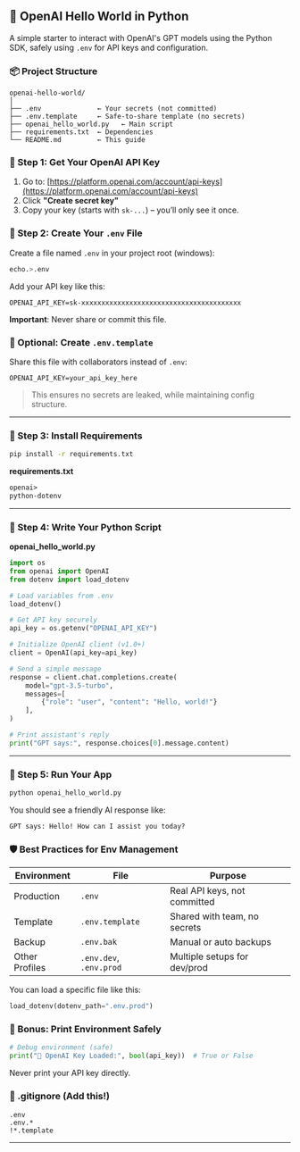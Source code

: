 ## 🚀 OpenAI Hello World in Python

A simple starter to interact with OpenAI's GPT models using the Python SDK, safely using `.env` for API keys and configuration.

### 📦 Project Structure

```
openai-hello-world/
│
├── .env              ← Your secrets (not committed)
├── .env.template     ← Safe-to-share template (no secrets)
├── openai_hello_world.py   ← Main script
├── requirements.txt  ← Dependencies
└── README.md         ← This guide
```

### 🔐 Step 1: Get Your OpenAI API Key

1. Go to: [https://platform.openai.com/account/api-keys](https://platform.openai.com/account/api-keys)
2. Click **"Create secret key"**
3. Copy your key (starts with `sk-...`) – you’ll only see it once.


### 📝 Step 2: Create Your `.env` File

Create a file named `.env` in your project root (windows):

```bash
echo.>.env
```

Add your API key like this:

```env
OPENAI_API_KEY=sk-xxxxxxxxxxxxxxxxxxxxxxxxxxxxxxxxxxxxxxxx
```

**Important**: Never share or commit this file.


### 📄 Optional: Create `.env.template`

Share this file with collaborators instead of `.env`:

```env
OPENAI_API_KEY=your_api_key_here
```

> This ensures no secrets are leaked, while maintaining config structure.

---

### 🔧 Step 3: Install Requirements

```bash
pip install -r requirements.txt
```

**requirements.txt**

```txt
openai>
python-dotenv
```

---

### 🧠 Step 4: Write Your Python Script

**openai\_hello\_world.py**

```python
import os
from openai import OpenAI
from dotenv import load_dotenv

# Load variables from .env
load_dotenv()

# Get API key securely
api_key = os.getenv("OPENAI_API_KEY")

# Initialize OpenAI client (v1.0+)
client = OpenAI(api_key=api_key)

# Send a simple message
response = client.chat.completions.create(
    model="gpt-3.5-turbo",
    messages=[
        {"role": "user", "content": "Hello, world!"}
    ],
)

# Print assistant's reply
print("GPT says:", response.choices[0].message.content)
```

---

### 🚀 Step 5: Run Your App

```bash
python openai_hello_world.py
```

You should see a friendly AI response like:

```
GPT says: Hello! How can I assist you today?
```


### 🛡️ Best Practices for Env Management

| Environment    | File                    | Purpose                      |
| -------------- | ----------------------- | ---------------------------- |
| Production     | `.env`                  | Real API keys, not committed |
| Template       | `.env.template`         | Shared with team, no secrets |
| Backup         | `.env.bak`              | Manual or auto backups       |
| Other Profiles | `.env.dev`, `.env.prod` | Multiple setups for dev/prod |

You can load a specific file like this:

```python
load_dotenv(dotenv_path=".env.prod")
```


### 🧪 Bonus: Print Environment Safely

```python
# Debug environment (safe)
print("🔐 OpenAI Key Loaded:", bool(api_key))  # True or False
```

Never print your API key directly.


### 🧼 .gitignore (Add this!)

```
.env
.env.*
!*.template
```
---
